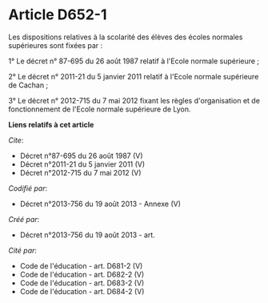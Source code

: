 # Article D652-1

Les dispositions relatives à la scolarité des élèves des écoles normales supérieures sont fixées par :

1° Le décret n° 87-695 du 26 août 1987 relatif à l'Ecole normale supérieure ;

2° Le décret n° 2011-21 du 5 janvier 2011 relatif à l'Ecole normale supérieure de Cachan ;

3° Le décret n° 2012-715 du 7 mai 2012 fixant les règles d'organisation et de fonctionnement de l'Ecole normale supérieure de
Lyon.

**Liens relatifs à cet article**

_Cite_:

  - Décret n°87-695 du 26 août 1987 (V)
  - Décret n°2011-21 du 5 janvier 2011 (V)
  - Décret n°2012-715  du 7 mai 2012 (V)

_Codifié par_:

  - Décret n°2013-756 du 19 août 2013 -  Annexe (V)

_Créé par_:

  - Décret n°2013-756 du 19 août 2013 - art.

_Cité par_:

  - Code de l'éducation - art. D681-2 (V)
  - Code de l'éducation - art. D682-2 (V)
  - Code de l'éducation - art. D683-2 (V)
  - Code de l'éducation - art. D684-2 (V)

